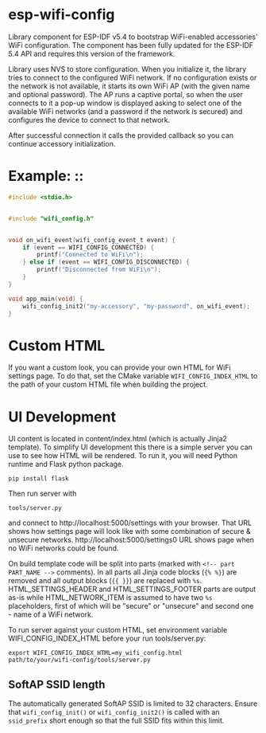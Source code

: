 # esp-wifi-config
Library component for ESP-IDF v5.4 to bootstrap WiFi-enabled
accessories' WiFi configuration. The component has been fully
updated for the ESP-IDF 5.4 API and requires this version of the
framework.

Library uses NVS to store configuration. When you initialize it, the library
tries to connect to the configured WiFi network. If no configuration exists or
the network is not available, it starts its own WiFi AP (with the given name and
optional password). The AP runs a captive portal, so when the user connects to
it a pop-up window is displayed asking to select one of the available WiFi
networks (and a password if the network is secured) and configures the device to
connect to that network.

After successful connection it calls the provided callback so you can continue
accessory initialization.

# Example: ::

```c
#include <stdio.h>


#include "wifi_config.h"


void on_wifi_event(wifi_config_event_t event) {
    if (event == WIFI_CONFIG_CONNECTED) {
        printf("Connected to WiFi\n");
    } else if (event == WIFI_CONFIG_DISCONNECTED) {
        printf("Disconnected from WiFi\n");
    }
}

void app_main(void) {
    wifi_config_init2("my-accessory", "my-password", on_wifi_event);
}
```

# Custom HTML

If you want a custom look, you can provide your own HTML for WiFi settings page.
To do that, set the CMake variable `WIFI_CONFIG_INDEX_HTML` to the path of your
custom HTML file when building the project.

# UI Development

UI content is located in content/index.html (which is actually Jinja2 template).
To simplify UI development this there is a simple server you can use to see
how HTML will be rendered. To run it, you will need Python runtime and Flask python
package.

    pip install flask

Then run server with

    tools/server.py

and connect to http://localhost:5000/settings with your browser. That URL shows
how settings page will look like with some combination of secure &amp; unsecure
networks. http://localhost:5000/settings0 URL shows page when no WiFi networks
could be found.

On build template code will be split into parts (marked with `<!-- part PART_NAME
-->` comments). In all parts all Jinja code blocks (`{% %}`) are removed and all
output blocks (`{{ }}`) are replaced with `%s`. HTML_SETTINGS_HEADER and
HTML_SETTINGS_FOOTER parts are output as-is while HTML_NETWORK_ITEM is assumed to
have two `%s` placeholders, first of which will be "secure" or "unsecure" and
second one - name of a WiFi network.

To run server against your custom HTML, set environment variable
WIFI_CONFIG_INDEX_HTML before your run tools/server.py:

    export WIFI_CONFIG_INDEX_HTML=my_wifi_config.html
    path/to/your/wifi-config/tools/server.py

## SoftAP SSID length

The automatically generated SoftAP SSID is limited to 32 characters. Ensure that
`wifi_config_init()` or `wifi_config_init2()` is called with an `ssid_prefix`
short enough so that the full SSID fits within this limit.
